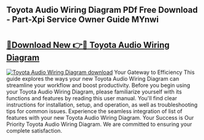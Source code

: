 ## Toyota Audio Wiring Diagram PDf Free Download - Part-Xpi Service Owner Guide MYnwi

# <h2><a href="http://dfk1zuj.blite.top/?on=Toyota+Audio+Wiring+Diagram">🔗Download New 👉🔴 Toyota Audio Wiring Diagram</a></h2>

[![Toyota Audio Wiring Diagram download](https://i.imgur.com/lujVjoI.png)](http://dfk1zuj.blite.top/?on=Toyota+Audio+Wiring+Diagram)
Your Gateway to Efficiency This guide explores the ways your new Toyota Audio Wiring Diagram can streamline your workflow and boost productivity. Before you begin using your Toyota Audio Wiring Diagram, please familiarize yourself with its functions and features by reading this user manual. You'll find clear instructions for installation, setup, and operation, as well as troubleshooting tips for common issues. Experience the seamless integration of list of features with your new Toyota Audio Wiring Diagram. Your Success is Our Priority Toyota Audio Wiring Diagram. We are committed to ensuring your complete satisfaction.
